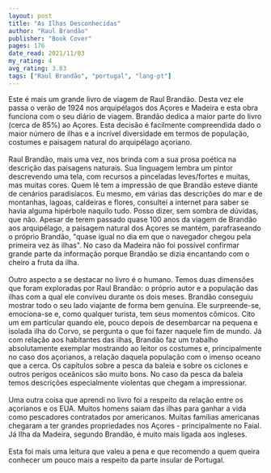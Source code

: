 ```yaml
---
layout: post
title: "As Ilhas Desconhecidas"
author: "Raul Brandão"
publisher: "Book Cover"
pages: 176
date_read: 2021/11/03
my_rating: 4
avg_rating: 3.83
tags: ["Raul Brandão", "portugal", "lang-pt"]
---
```


Este é mais um grande livro de viagem de Raul Brandão. Desta vez ele passa o verão de 1924 nos arquipélagos dos Açores e Madeira e esta obra funciona com o seu diário de viagem. Brandão dedica a maior parte do livro (cerca de 85%) ao Açores. Esta decisão é facilmente compreendida dado o maior número de ilhas e a incrível diversidade em termos de população, costumes e paisagem natural do arquipélago açoriano.<br/><br/>Raul Brandão, mais uma vez, nos brinda com a sua prosa poética na descrição das paisagens naturais. Sua linguagem lembra um pintor descrevendo uma tela, com recursos a pinceladas leves/fortes e muitas, mas muitas cores. Quem lê tem a impressão de que Brandão esteve diante de cenários paradisíacos. Eu mesmo, em várias das descrições do mar e de montanhas, lagoas, caldeiras e flores, consultei a internet para saber se havia alguma hipérbole naquilo tudo. Posso dizer, sem sombra de dúvidas, que não. Apesar de terem passado quase 100 anos da viagem de Brandão aos arquipélago, a paisagem natural dos Açores se mantém, parafraseando o próprio Brandão, "quase igual no dia em que o navegador chegou pela primeira vez às ilhas". No caso da Madeira não foi possível confirmar grande parte da informação porque Brandão se dizia encantando com o cheiro a fruta da ilha.<br/><br/>Outro aspecto a se destacar no livro é o humano. Temos duas dimensões que foram exploradas por Raul Brandão: o próprio autor e a população das ilhas com a qual ele conviveu durante os dois meses.  Brandão conseguiu mostrar todo o seu lado viajante de forma bem genuína. Ele surpreende-se, emociona-se e, como qualquer turista, tem seus momentos cômicos. Cito um em particular quando ele, pouco depois de desembarcar na pequena e isolada ilha do Corvo, se pergunta o que foi fazer naquele fim de mundo. Já com relação aos habitantes das ilhas, Brandão faz um trabalho absolutamente exemplar mostrando ao leitor os costumes e, principalmente no caso dos açorianos, a relação daquela população com o imenso oceano que a cerca. Os capítulos sobre a pesca da baleia e sobre os ciclones e outros perigos oceânicos são muito bons. No caso da pesca da baleia temos descrições especialmente violentas que chegam a impressionar. <br/><br/>Uma outra coisa que aprendi no livro foi a respeito da relação entre os açorianos e os EUA. Muitos homens saiam das ilhas para ganhar a vida como pescadores contratados por americanos. Muitas famílias americanas chegaram a ter grandes propriedades nos Açores - principalmente no Faial. Já Ilha da Madeira, segundo Brandão, é muito mais ligada aos ingleses.  <br/><br/>Esta foi mais uma leitura que valeu a pena e que recomendo a quem queira conhecer um pouco mais a respeito da parte insular de Portugal.

